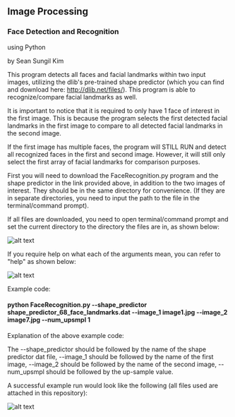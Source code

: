 ## Image Processing
### Face Detection and Recognition
using Python

by Sean Sungil Kim



This program detects all faces and facial landmarks within two input images, utilizing the dlib's pre-trained shape predictor (which you can find and download here: http://dlib.net/files/). This program is able to recognize/compare facial landmarks as well.

It is important to notice that it is required to only have 1 face of interest in the first image. This is because the program selects the first detected facial landmarks in the first image to compare to all detected facial landmarks in the second image.

If the first image has multiple faces, the program will STILL RUN and detect all recognized faces in the first and second image. However, it will still only select the first array of facial landmarks for comparison purposes.

First you will need to download the FaceRecognition.py program and the shape predictor in the link provided above, in addition to the two images of interest. They should be in the same directory for convenience. (If they are in separate directories, you need to input the path to the file in the terminal/command prompt).

If all files are downloaded, you need to open terminal/command prompt and set the current directory to the directory the files are in, as shown below:

![alt text](https://github.com/kimx3314/Face-Detection-and-Recognition-without-Complex-Model-Building/blob/master/RESULTS/README_Support_Image1.png)

If you require help on what each of the arguments mean, you can refer to "help" as shown below:

![alt text](https://github.com/kimx3314/Face-Detection-and-Recognition-without-Complex-Model-Building/blob/master/RESULTS/README_Support_Image2.png)

Example code:

#### python FaceRecognition.py --shape_predictor shape_predictor_68_face_landmarks.dat --image_1 image1.jpg --image_2 image7.jpg --num_upsmpl 1

Explanation of the above example code:

The --shape_predictor should be followed by the name of the shape predictor dat file, --image_1 should be followed by the name of the first image, --image_2 should be followed by the name of the second image, --num_upsmpl should be followed by the up-sample value.

A successful example run would look like the following (all files used are attached in this repository):

![alt text](https://github.com/kimx3314/Face-Detection-and-Recognition-without-Complex-Model-Building/blob/master/RESULTS/README_Support_Image3.png)
